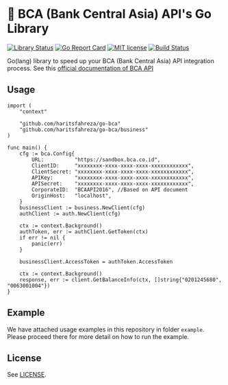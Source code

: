 # 🏦 BCA (Bank Central Asia) API's Go Library

[![Library Status](https://img.shields.io/badge/status-unofficial-yellow.svg)]()
[![Go Report Card](https://goreportcard.com/badge/github.com/haritsfahreza/go-bca)](https://goreportcard.com/report/github.com/haritsfahreza/go-bca)
[![MIT license](https://img.shields.io/badge/license-MIT-brightgreen.svg)](LICENSE)
[![Build Status](https://travis-ci.org/haritsfahreza/go-bca.svg?branch=master)](https://travis-ci.org/haritsfahreza/go-bca)

Go(lang) library to speed up your BCA (Bank Central Asia) API integration process. See this [official documentation of BCA API](https://developer.bca.co.id/documentation/)

## Usage
```
import (
	"context"

	"github.com/haritsfahreza/go-bca"
	"github.com/haritsfahreza/go-bca/business"
)

func main() {
    cfg := bca.Config{
		URL:          "https://sandbox.bca.co.id",
		ClientID:     "xxxxxxxx-xxxx-xxxx-xxxx-xxxxxxxxxxxx",
		ClientSecret: "xxxxxxxx-xxxx-xxxx-xxxx-xxxxxxxxxxxx",
		APIKey:       "xxxxxxxx-xxxx-xxxx-xxxx-xxxxxxxxxxxx",
		APISecret:    "xxxxxxxx-xxxx-xxxx-xxxx-xxxxxxxxxxxx",
		CorporateID:  "BCAAPI2016", //Based on API document
		OriginHost:   "localhost",
	}
	businessClient := business.NewClient(cfg)
	authClient := auth.NewClient(cfg)

	ctx := context.Background()
	authToken, err := authClient.GetToken(ctx)
	if err != nil {
		panic(err)
	}

    businessClient.AccessToken = authToken.AccessToken

    ctx := context.Background()
    response, err := client.GetBalanceInfo(ctx, []string{"0201245680", "0063001004"})
}
```

## Example

We have attached usage examples in this repository in folder `example`.
Please proceed there for more detail on how to run the example.

## License

See [LICENSE](LICENSE).
